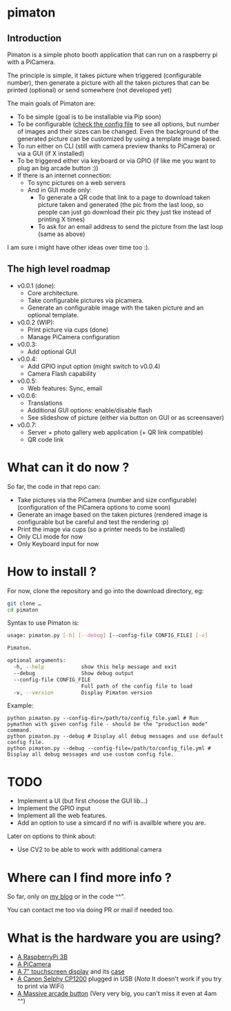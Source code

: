 # pimaton

## Introduction

Pimaton is a simple photo booth application that can run on a raspberry pi with a PiCamera.

The principle is simple, it takes picture when triggered (configurable number), then generate a picture with all the taken pictures that can be printed (optional) or send somewhere (not developed yet)

The main goals of Pimaton are:
- To be simple (goal is to be installable via Pip soon)
- To be configurable ([check the config file](assets/default_config.yaml) to see all options, but number of images and their sizes can be changed. Even the background of the generated picture can be customized by using a template image based.
- To run either on CLI (still with camera preview thanks to PiCamera) or via a GUI (if X installed)
- To be triggered either via keyboard or via GPIO (if like me you want to plug an big arcade button :))
- If there is an internet connection:
  - To sync pictures on a web servers
  - And in GUI mode only:
    - To generate a QR code that link to a page to download taken picture taken and generated (the pic from the last loop, so people can just go download their pic they just tke instead of printing X times)
    - To ask for an email address to send the picture from the last loop (same as above)

I am sure i might have other ideas over time too :).


## The high level roadmap

- v0.0.1 (done):
  - Core architecture.
  - Take configurable pictures via picamera.
  - Generate an configurable image with the taken picture and an optional template.
- v0.0.2 (WIP):
  - Print picture via cups (done)
  - Manage PiCamera configuration
- v0.0.3:
  - Add optional GUI
- v0.0.4:
  - Add GPIO input option (might switch to v0.0.4)
  - Camera Flash capability
- v0.0.5:
  - Web features: Sync, email
- v0.0.6:
  - Translations
  - Additional GUI options: enable/disable flash
  - See slideshow of picture (either via button on GUI or as screensaver)
- v0.0.7:
  - Server + photo gallery web application (+ QR link compatible)
  - QR code link


# What can it do now ?

So far, the code in that repo can:
- Take pictures via the PiCamera (number and size configurable) (configuration of the PiCamera options to come soon)
- Generate an image based on the taken pictures (rendered image is configurable but be careful and test the rendering :p)
- Print the image via cups (so a printer needs to be installed)
- Only CLI mode for now
- Only Keyboard input for now

# How to install ?

For now, clone the repository and go into the download directory, eg:

``` bash
git clone …
cd pimaton
```

Syntax to use Pimaton is:

```bash
usage: pimaton.py [-h] [--debug] [--config-file CONFIG_FILE] [-v]

Pimaton.

optional arguments:
  -h, --help            show this help message and exit
  --debug               Show debug output
  --config-file CONFIG_FILE
                        Full path of the config file to load
  -v, --version         Display Pimaton version
```

Example:

```
python pimaton.py --config-dir=/path/to/config_file.yaml # Run pymathon with given config file - should be the "production mode" command.
python pimaton.py --debug # Display all debug messages and use default config file.
python pimaton.py --debug --config-file=/path/to/config_file.yml # Display all debug messages and use custom config file.
```

# TODO

- Implement a UI (but first choose the GUI lib…)
- Implement the GPIO input
- Implement all the web features.
- Add an option to use a simcard if no wifi is availble where you are.

Later on options to think about:

- Use CV2 to be able to work with additional camera

# Where can I find more info ? 

So far, only on [my blog](https://bacardi55.org/tags.html#pimaton) or in the code ^^".

You can contact me too via doing PR or mail if needed too.

# What is the hardware you are using?

- [A RaspberryPi 3B](https://thepihut.com/collections/raspberry-pi/products/raspberry-pi-3-model-b)
- [A PiCamera](https://thepihut.com/collections/raspberry-pi-camera/products/raspberry-pi-camera-module?variant=758603005)
- [A 7" touchscreen display](https://thepihut.com/collections/raspberry-pi-screens/products/official-raspberry-pi-7-touchscreen-display?variant=4916536388) and its [case](https://thepihut.com/collections/raspberry-pi-screens/products/official-raspberry-pi-7-touchscreen-display?variant=4916536388)
- [A Canon Selphy CP1200](https://www.canon.fr/for_home/product_finder/printers/direct_photo/selphy_cp1200/) plugged in USB (*Nota* It doesn't work if you try to print via WiFi)
- [A Massive arcade button](https://www.adafruit.com/product/1185) (Very very big, you can't miss it even at 4am ^^)

